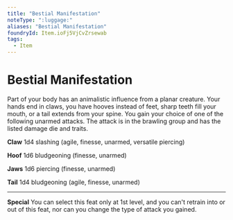 ```yaml
---
title: "Bestial Manifestation"
noteType: ":luggage:"
aliases: "Bestial Manifestation"
foundryId: Item.ioFj5VjCvZrsewab
tags:
  - Item
---
```


# Bestial Manifestation

Part of your body has an animalistic influence from a planar creature. Your hands end in claws, you have hooves instead of feet, sharp teeth fill your mouth, or a tail extends from your spine. You gain your choice of one of the following unarmed attacks. The attack is in the brawling group and has the listed damage die and traits.

**Claw** 1d4 slashing (agile, finesse, unarmed, versatile piercing)

**Hoof** 1d6 bludgeoning (finesse, unarmed)

**Jaws** 1d6 piercing (finesse, unarmed)

**Tail** 1d4 bludgeoning (agile, finesse, unarmed)

* * *

**Special** You can select this feat only at 1st level, and you can't retrain into or out of this feat, nor can you change the type of attack you gained.
